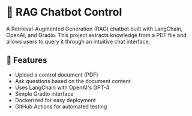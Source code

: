 # 🧠 RAG Chatbot Control

A Retrieval-Augmented Generation (RAG) chatbot built with LangChain, OpenAI, and Gradio. This project extracts knowledge from a PDF file and allows users to query it through an intuitive chat interface.

## 🚀 Features

- Upload a control document (PDF)
- Ask questions based on the document content
- Uses LangChain with OpenAI's GPT-4
- Simple Gradio interface
- Dockerized for easy deployment
- GitHub Actions for automated testing

